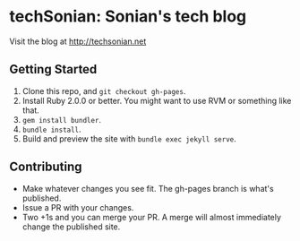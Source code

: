 # techSonian: Sonian's tech blog

Visit the blog at http://techsonian.net

## Getting Started

1. Clone this repo, and `git checkout gh-pages`.
1. Install Ruby 2.0.0 or better. You might want to use RVM or something like that.
1. `gem install bundler`.
1. `bundle install`.
1. Build and preview the site with `bundle exec jekyll serve`.

## Contributing

* Make whatever changes you see fit. The gh-pages branch is what's
  published.
* Issue a PR with your changes.
* Two +1s and you can merge your PR. A merge will almost immediately
  change the published site.
